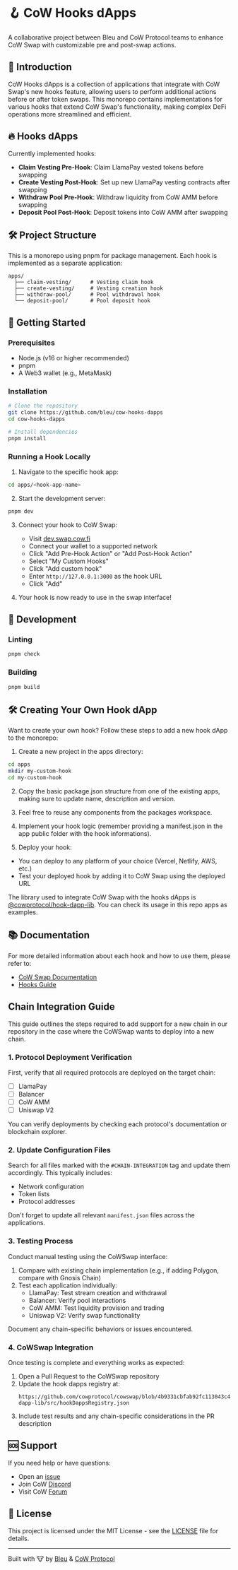 # 🪝 CoW Hooks dApps

A collaborative project between Bleu and CoW Protocol teams to enhance CoW Swap with customizable pre and post-swap actions.

## 🎯 Introduction

CoW Hooks dApps is a collection of applications that integrate with CoW Swap's new hooks feature, allowing users to perform additional actions before or after token swaps. This monorepo contains implementations for various hooks that extend CoW Swap's functionality, making complex DeFi operations more streamlined and efficient.

## 🔥 Hooks dApps

Currently implemented hooks:

- **Claim Vesting Pre-Hook**: Claim LlamaPay vested tokens before swapping
- **Create Vesting Post-Hook**: Set up new LlamaPay vesting contracts after swapping
- **Withdraw Pool Pre-Hook**: Withdraw liquidity from CoW AMM before swapping
- **Deposit Pool Post-Hook**: Deposit tokens into CoW AMM after swapping

## 🛠 Project Structure

This is a monorepo using pnpm for package management. Each hook is implemented as a separate application:

```
apps/
  ├── claim-vesting/      # Vesting claim hook
  ├── create-vesting/     # Vesting creation hook
  ├── withdraw-pool/      # Pool withdrawal hook
  └── deposit-pool/       # Pool deposit hook
```

## 🚀 Getting Started

### Prerequisites

- Node.js (v16 or higher recommended)
- pnpm
- A Web3 wallet (e.g., MetaMask)

### Installation

```bash
# Clone the repository
git clone https://github.com/bleu/cow-hooks-dapps
cd cow-hooks-dapps

# Install dependencies
pnpm install
```

### Running a Hook Locally

1. Navigate to the specific hook app:

```bash
cd apps/<hook-app-name>
```

2. Start the development server:

```bash
pnpm dev
```

3. Connect your hook to CoW Swap:

   - Visit [dev.swap.cow.fi](https://dev.swap.cow.fi/#/100/swap/hooks)
   - Connect your wallet to a supported network
   - Click "Add Pre-Hook Action" or "Add Post-Hook Action"
   - Select "My Custom Hooks"
   - Click "Add custom hook"
   - Enter `http://127.0.0.1:3000` as the hook URL
   - Click "Add"

4. Your hook is now ready to use in the swap interface!

## 🔧 Development

### Linting

```bash
pnpm check
```

### Building

```bash
pnpm build
```

## 🛠 Creating Your Own Hook dApp

Want to create your own hook? Follow these steps to add a new hook dApp to the monorepo:

1. Create a new project in the apps directory:

```bash
cd apps
mkdir my-custom-hook
cd my-custom-hook
```

2. Copy the basic package.json structure from one of the existing apps, making sure to update name, description and version.

3. Feel free to reuse any components from the packages workspace.

4. Implement your hook logic (remember providing a manifest.json in the app public folder with the hook informations).

5. Deploy your hook:

- You can deploy to any platform of your choice (Vercel, Netlify, AWS, etc.)
- Test your deployed hook by adding it to CoW Swap using the deployed URL

The library used to integrate CoW Swap with the hooks dApps is [@cowprotocol/hook-dapp-lib](https://github.com/cowprotocol/cowswap/blob/develop/libs/hook-dapp-lib/README.md). You can check its usage in this repo apps as examples.

## 📚 Documentation

For more detailed information about each hook and how to use them, please refer to:

- [CoW Swap Documentation](https://docs.cow.fi)
- [Hooks Guide](https://docs.cow.fi/cow-protocol/reference/core/intents/hooks#creating-orders-with-hooks)

## Chain Integration Guide

This guide outlines the steps required to add support for a new chain in our repository in the case where the CoWSwap wants to deploy into a new chain.

### 1. Protocol Deployment Verification

First, verify that all required protocols are deployed on the target chain:

- [ ] LlamaPay
- [ ] Balancer
- [ ] CoW AMM
- [ ] Uniswap V2

You can verify deployments by checking each protocol's documentation or blockchain explorer.

### 2. Update Configuration Files

Search for all files marked with the `#CHAIN-INTEGRATION` tag and update them accordingly. This typically includes:

- Network configuration
- Token lists
- Protocol addresses

Don't forget to update all relevant `manifest.json` files across the applications.

### 3. Testing Process

Conduct manual testing using the CoWSwap interface:

1. Compare with existing chain implementation (e.g., if adding Polygon, compare with Gnosis Chain)
2. Test each application individually:
   - LlamaPay: Test stream creation and withdrawal
   - Balancer: Verify pool interactions
   - CoW AMM: Test liquidity provision and trading
   - Uniswap V2: Verify swap functionality

Document any chain-specific behaviors or issues encountered.

### 4. CoWSwap Integration

Once testing is complete and everything works as expected:

1. Open a Pull Request to the CoWSwap repository
2. Update the hook dapps registry at:
   ```
   https://github.com/cowprotocol/cowswap/blob/4b9331cbfab92fc113043c4e204e280b55d09f62/libs/hook-dapp-lib/src/hookDappsRegistry.json
   ```
3. Include test results and any chain-specific considerations in the PR description


## 🆘 Support

If you need help or have questions:

- Open an [issue](https://github.com/bleu/cow-hooks-dapps/issues)
- Join CoW [Discord](https://discord.gg/cowprotocol)
- Visit CoW [Forum](https://forum.cow.fi)

## 📄 License

This project is licensed under the MIT License - see the [LICENSE](LICENSE) file for details.

---

Built with 🐮 by [Bleu](http://bleu.builders) & [CoW Protocol](https://cow.fi)

